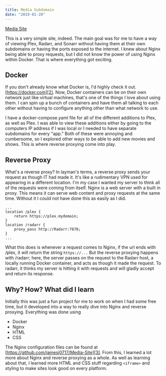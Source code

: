 ```yaml
---
title: Media Subdomain
date: "2019-01-20"
---
```


[Media Site][1]

This is a very simple site, indeed. The main goal was for me to have a way of viewing Plex, Radarr, and Sonarr without having them at their own subdomains or having the ports exposed to the internet. I knew about Nginx being able to proxy requests, but I did not know the power of using Nginx within Docker. That is where everything got exciting.

## Docker

If you don't already know what Docker is, I'd highly check it out. [https://docker.com][2]. Now, Docker containers can be on their own network just like virtual machines, that's one of the things I love about using them. I can spin up a bunch of containers and have them all talking to each other without having to configure anything other than what network to use.

I have a docker-compose.yaml file for all of the different additions to Plex, as well as Plex. I was able to view these additions either by going to the computers IP address if I was local or I needed to have separate subdomains for every "app." Both of these were annoying and cumbersome, so I explored other ways to be able to add new movies and shows. This is where reverse proxying come into play.

## Reverse Proxy

What's a reverse proxy? In layman's terms, a reverse proxy sends your request as though IT had made it. It's like a rudimentary VPN used for appearing in a different location. I'm my case I wanted my server to think all of the requests were coming from itself. Nginx is a web server with a built in proxy. This means it can serve web content and proxy requests at the same time. Without it I could not have done this as easily as I did.

	...
	location /plex {
	    return https://plex.mydomain;
	}
	location /radarr {
	    proxy_pass http://Radarr:7878;
	}
	...

What this does is whenever a request comes to Nginx, if the url ends with /plex, it will return the string `https://...` But the reverse proxying happens with /radarr; here, the server passes on the request to the Radarr host, a locally running Docker container, and acts as though it made the request. To radarr, it thinks my server is hitting it with requests and will gladly accept and return its response.

## Why? How? What did I learn

Initially this was just a fun project for me to work on when I had some free time, but it developed into a way to really dive into Nginx and reverse proxying. Everything was done using

- Docker
- Nginx
- HTML
- CSS

The Nginx configuration files can be found at [https://github.com/jamesj0717/Media-Site][3]. From this, I learned a lot more about Nginx and reverse proxying as a whole. As well as learning about that, I learned more HTML and CSS stuff regarding `<iframe>` and styling to make sites look good on every platform.

[1]:	https://media.jamesjohnson.io
[2]:	https://docker.com
[3]:	https://github.com/jamesj0717/Media-Site
